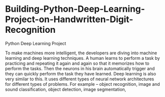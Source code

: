# Building-Python-Deep-Learning-Project-on-Handwritten-Digit-Recognition
Python Deep Learning Project

To make machines more intelligent, the developers are diving into machine learning and
deep learning techniques. A human learns to perform a task by practicing and repeating it again and
again so that it memorizes how to perform the tasks. Then the neurons in his brain automatically trigger
and they can quickly perform the task they have learned. Deep learning is also very similar to this. It uses 
different types of neural network architectures for different types of problems. For example – object recognition,
image and sound classification, object detection, image segmentation,
